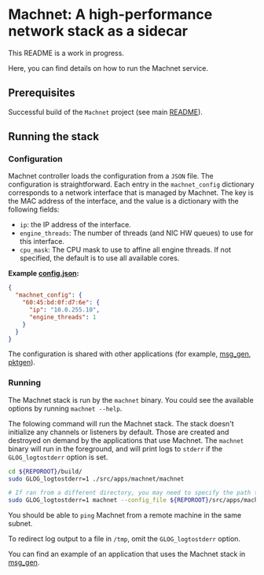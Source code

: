 # Machnet: A high-performance network stack as a sidecar

This README is a work in progress.

Here, you can find details on how to run the Machnet service.

## Prerequisites

Successful build of the `Machnet` project (see main [README](../../../README.md)).


## Running the stack

### Configuration

Machnet controller loads the configuration from a `JSON` file. The configuration
is straightforward. Each entry in the `machnet_config` dictionary corresponds to
a network interface that is managed by Machnet. The key is the MAC address of
the interface, and the value is a dictionary with the following fields:
   * `ip`: the IP address of the interface.
   * `engine_threads`: The number of threads (and NIC HW queues) to use for this interface.
   * `cpu_mask`: The CPU mask to use to affine all engine threads. If not specified, the default is to use all available cores.

**Example [config.json](config.json):**
```json
{
  "machnet_config": {
    "60:45:bd:0f:d7:6e": {
      "ip": "10.0.255.10",
      "engine_threads": 1
    }
  }
}
```

The configuration is shared with other applications (for example,
[msg_gen](../msg_gen/), [pktgen](../pktgen)).

### Running

The Machnet stack is run by the `machnet` binary. You could see the available options by running `machnet --help`.

The folowing command will run the Machnet stack. The stack doesn't initialize any channels or listeners by default. Those are created and destroyed on demand by the applications that use Machnet. The `machnet` binary will run in the foreground, and will print logs to `stderr` if the `GLOG_logtostderr` option is set.

```bash
cd ${REPOROOT}/build/
sudo GLOG_logtostderr=1 ./src/apps/machnet/machnet

# If ran from a different directory, you may need to specify the path to the config file:
sudo GLOG_logtostderr=1 machnet --config_file ${REPOROOT}/src/apps/machnet/config.json
```

You should be able to `ping` Machnet from a remote machine in the same subnet.

To redirect log output to a file in `/tmp`, omit the `GLOG_logtostderr` option.

You can find an example of an application that uses the Machnet stack in [msg_gen](../msg_gen/).
